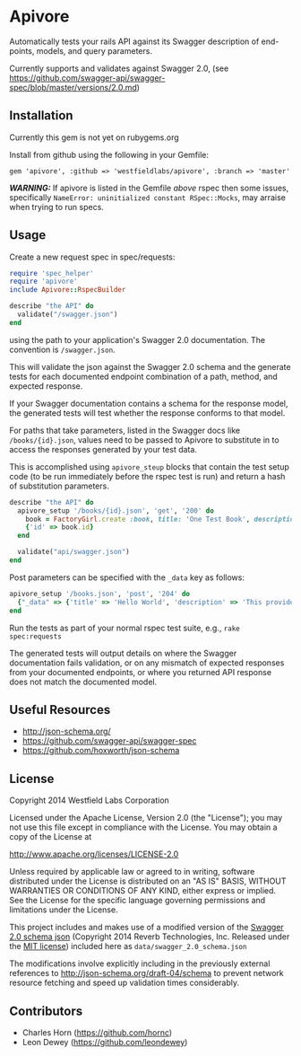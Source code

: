 # Apivore

Automatically tests your rails API against its Swagger description of end-points, models, and query parameters.

Currently supports and validates against Swagger 2.0, (see https://github.com/swagger-api/swagger-spec/blob/master/versions/2.0.md)

## Installation

Currently this gem is not yet on rubygems.org

Install from github using the following in your Gemfile:

    gem 'apivore', :github => 'westfieldlabs/apivore', :branch => 'master'
  
***WARNING:*** If apivore is listed in the Gemfile _above_ rspec then some issues, specifically `NameError: uninitialized constant RSpec::Mocks`, may arraise when trying to run specs.

## Usage

Create a new request spec in spec/requests:
```ruby
require 'spec_helper'
require 'apivore'
include Apivore::RspecBuilder

describe "the API" do
  validate("/swagger.json")
end
```
using the path to your application's Swagger 2.0 documentation. The convention is `/swagger.json`.

This will validate the json against the Swagger 2.0 schema and the generate tests for each documented endpoint combination of a path, method, and expected response.

If your Swagger documentation contains a schema for the response model, the generated tests will test whether the response conforms to that model.

For paths that take parameters, listed in the Swagger docs like `/books/{id}.json`, values need to be passed to Apivore to substitute in to access the responses generated by your test data.

This is accomplished using `apivore_steup` blocks that contain the test setup code (to be run immediately before the rspec test is run) and return a hash of substitution parameters.
```ruby
describe "the API" do
  apivore_setup '/books/{id}.json', 'get', '200' do
    book = FactoryGirl.create :book, title: 'One Test Book', description: "Setup your test data however you like, but return the relevant parameters so it can be accessed via the path"
    {'id' => book.id}
  end

  validate("api/swagger.json")
end
```
Post parameters can be specified with the `_data` key as follows:

```ruby
apivore_setup '/books.json', 'post', '204' do
  {"_data" => {'title' => 'Hello World', 'description' => 'This provides data for testing a 204 is returned when a new book is created.'}}
end
```

Run the tests as part of your normal rspec test suite, e.g., `rake spec:requests`

The generated tests will output details on where the Swagger documentation fails validation, or on any mismatch of expected responses from your documented endpoints, or where you returned API response does not match the documented model.

## Useful Resources

* http://json-schema.org/
* https://github.com/swagger-api/swagger-spec
* https://github.com/hoxworth/json-schema

## License

Copyright 2014 Westfield Labs Corporation

Licensed under the Apache License, Version 2.0 (the "License");
you may not use this file except in compliance with the License.
You may obtain a copy of the License at

http://www.apache.org/licenses/LICENSE-2.0

Unless required by applicable law or agreed to in writing, software
distributed under the License is distributed on an "AS IS" BASIS,
WITHOUT WARRANTIES OR CONDITIONS OF ANY KIND, either express or implied.
See the License for the specific language governing permissions and
limitations under the License.

This project includes and makes use of a modified version of the [Swagger 2.0 schema json](https://github.com/swagger-api/swagger-spec/blob/master/schemas/v2.0/schema.json) (Copyright 2014 Reverb Technologies, Inc. Released under the [MIT license](http://opensource.org/licenses/MIT)) included here as `data/swagger_2.0_schema.json`

The modifications involve explicitly including in the previously external references to http://json-schema.org/draft-04/schema to prevent network resource fetching and speed up validation times considerably.

## Contributors

* Charles Horn (https://github.com/hornc)
* Leon Dewey (https://github.com/leondewey)
